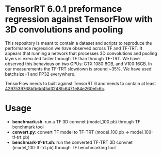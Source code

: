 TensorRT 6.0.1 preformance regression against TensorFlow with 3D convolutions and pooling
=========================================================================================

This repository is meant to contain a dataset and scripts to reproduce
the performance regression we have observed across TF and TF-TRT. It
appears that running a network that processes 3D convolutions and
pooling layers is executed faster through TF than through TF-TRT. We
have observed this behavious on two GPUs: GTX 1080 8GB, and V100
16GB. In our measurements the TF-TRT slowdown is around ~35%. We have
used batchsize=1 and FP32 everywhere.

TensorFlow needs to built against TensorRT 6 and needs to contain at least
[4297539768bfb6d45d3248fc6471e84e260efc6c](https://github.com/tensorflow/tensorflow/commit/4297539768bfb6d45d3248fc6471e84e260efc6c).

Usage
=====
+ __benchmark.sh__: run a TF 3D convnet (model_100.pb) through TF benchmark tool
+ __convert.py__: convert TF model to TF-TRT (model_100.pb -> model_100-tf-trt.pb)
+ __benchmark-tf-trt.sh__: run the converted TF-TRT 3D convnet (model_100-tf-trt.pb) through TF benchmarking tool

